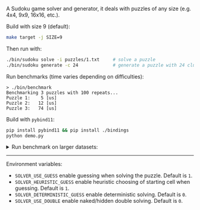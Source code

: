 
A Sudoku game solver and generator, 
it deals with puzzles of any size (e.g. 4x4, 9x9, 16x16, etc.).

Build with size 9 (default):
```sh
make target -j SIZE=9
```

Then run with:
```sh
./bin/sudoku solve -i puzzles/1.txt     # solve a puzzle
./bin/sudoku generate -c 24             # generate a puzzle with 24 clues
```

Run benchmarks (time varies depending on difficulties):
```
> ./bin/benchmark
Benchmarking 3 puzzles with 100 repeats...
Puzzle 1:    5 [us]
Puzzle 2:   12 [us]
Puzzle 3:   74 [us]
```

Build with `pybind11`:
```sh
pip install pybind11 && pip install ./bindings
python demo.py
```

<details>
<summary>
Run benchmark on larger datasets:
</summary>

```
> python -m scripts.benchmark /Users/monsoon/Code/repo/sudoku-dataset/hard_sudokus.txt
------------------------------
Solved: 100.00%
Mean time: 36.4472 us
Median time: 32.0 us
Max time: 462 us
Min time: 8 us
1st quartile time: 23.0 us
3rd quartile time: 45.0 us
Mean number of guesses: 1.1677
Median number of guesses: 1.0
------------------------------

> python -m scripts.benchmark /Users/monsoon/Code/repo/sudoku-dataset/all_17_clue_sudokus.txt
------------------------------
Solved: 100.00%
Mean time: 86.91444731541576 us
Median time: 47.0 us
Max time: 25594 us
Min time: 16 us
1st quartile time: 38.0 us
3rd quartile time: 66.0 us
Mean number of guesses: 6.239913735224105
Median number of guesses: 1.0
------------------------------
```

</details>

---

Environment variables:
- `SOLVER_USE_GUESS` enable guessing when solving the puzzle. Default is `1`.
- `SOLVER_HEURISTIC_GUESS` enable heuristic choosing of starting cell when guessing. Default is `1`.
- `SOLVER_DETERMINISTIC_GUESS` enable deterministic solving. Default is `0`.
- `SOLVER_USE_DOUBLE` enable naked/hidden double solving. Default is `0`.